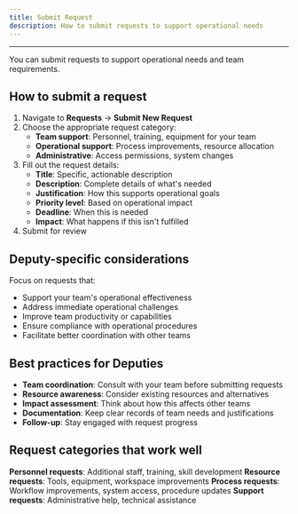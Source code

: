 ```yaml
---
title: Submit Request
description: How to submit requests to support operational needs
---
```


---

You can submit requests to support operational needs and team requirements.

## How to submit a request

1. Navigate to **Requests** → **Submit New Request**
2. Choose the appropriate request category:
   - **Team support**: Personnel, training, equipment for your team
   - **Operational support**: Process improvements, resource allocation
   - **Administrative**: Access permissions, system changes
3. Fill out the request details:
   - **Title**: Specific, actionable description
   - **Description**: Complete details of what's needed
   - **Justification**: How this supports operational goals
   - **Priority level**: Based on operational impact
   - **Deadline**: When this is needed
   - **Impact**: What happens if this isn't fulfilled
4. Submit for review

## Deputy-specific considerations

Focus on requests that:
- Support your team's operational effectiveness
- Address immediate operational challenges
- Improve team productivity or capabilities
- Ensure compliance with operational procedures
- Facilitate better coordination with other teams

## Best practices for Deputies

- **Team coordination**: Consult with your team before submitting requests
- **Resource awareness**: Consider existing resources and alternatives
- **Impact assessment**: Think about how this affects other teams
- **Documentation**: Keep clear records of team needs and justifications
- **Follow-up**: Stay engaged with request progress

## Request categories that work well

**Personnel requests**: Additional staff, training, skill development
**Resource requests**: Tools, equipment, workspace improvements
**Process requests**: Workflow improvements, system access, procedure updates
**Support requests**: Administrative help, technical assistance
